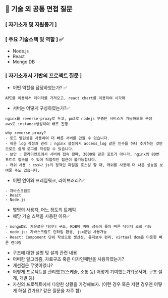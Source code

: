 ## 📃 기술 외 공통 면접 질문

### [ 자기소개 및 지원동기 ]

### [ 주요 기술스택 및 역할 ] ✅
 - Node.js
 - React
 - Mongo DB
 
### [ 자기소개서 기반의 프로젝트 질문 ]
- 어떤 역할을 담당하였는가? ✅
``` 
API를 이용해서 데이터를 가져오고, react chart를 이용하여 시각화
```
- 서버는 어떻게 구성하였는가?✅
``` 
nginx를 reverse-proxy로 두고, pm2로 nodejs 무중단 서비스가 가능하도록 구성
aws로 instance생성하여 배포 진행

why reverse proxy? 
- 로드 밸런싱을 사용하여 더 빠른 서버를 만들 수 있습니다.
- 쉬운 log 작성과 관리 : nginx 설정에서 access_log 같은 인수를 하나 추가하는 것만으로도 쉽게 로그를 작성할 수 있습니다.
- 보안 : 클라이언트에서 서버에 접속 할때, 3000와 같은 포트가 아니라, nginx의 80번 포트로 접속할 수 있어 직접적인 접근이 불가능합니다.
- 캐쉬 사용 : css나 js의 정적인 파일을 호스팅 할 때, 캐쉬를 사용해 더 나은 성능을 보여줄 수도 있습니다.

```
- 어떤 언어와 프레임워크, 라이브러리?✅
```
- 자바스크립트
- React
- Node.js
```
- 몇명의 사용자, 어느 정도의 트래픽
- 해당 기술 스택을 사용한 이유✅
```
- mongoDB: 자유로운 데이터 구조, RDB에 비해 성능이 좋아 빠른 데이터 조회 가능
- node.js: 자바스크립트 런타임 환경, jsx문법 사용가능
- React: Component 단위 작성으로 생산성, 유지보수 편리, virtual dom을 이용한 빠른 렌더링
```
- 구조에 대한 설명 및 설계 관련 내용
- 어떠한 알고리즘, 자료구조 혹은 디자인패턴을 사용하였는가?
- 개선점은 무엇이였나?
- 어떻게 프로젝트를 관리했고(스케줄, 소통 등) 어떻게 기여했는가?(문서화, 구조 설계, 개발 등)
- 자신의 프로젝트에서 다양한 상황을 가정해보자. (이런 경우 혹은 저런 경우엔 어떻게 하실 건가요? 같은 질문을 자주 함)
